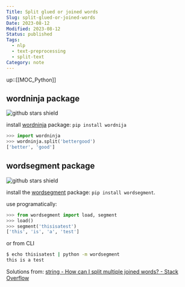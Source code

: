 ```yaml
---
Title: Split glued or joined words
Slug: split-glued-or-joined-words
Date: 2023-08-12
Modified: 2023-08-12
Status: published
Tags:
  - nlp
  - text-preprocessing
  - split-text
Category: note
---
```


up::[[MOC_Python]]

## wordninja package

![github stars shield](https://img.shields.io/github/stars/keredson/wordninja.svg?logo=github)

install [wordninja](https://github.com/keredson/wordninja) package: `pip install wordnija`

```python
>>> import wordninja
>>> wordninja.split('bettergood')
['better', 'good']
```

## wordsegment package

![github stars shield](https://img.shields.io/github/stars/grantjenks/python-wordsegment.svg?logo=github)

install the [wordsegment](https://github.com/grantjenks/python-wordsegment) package: `pip install wordsegment`.

use programatically:

```python
>>> from wordsegment import load, segment
>>> load()
>>> segment('thisisatest')
['this', 'is', 'a', 'test']
```

or from CLI

```bash
$ echo thisisatest | python -m wordsegment
this is a test
```

Solutions from: [string - How can I split multiple joined words? - Stack Overflow](https://stackoverflow.com/a/58010290)
